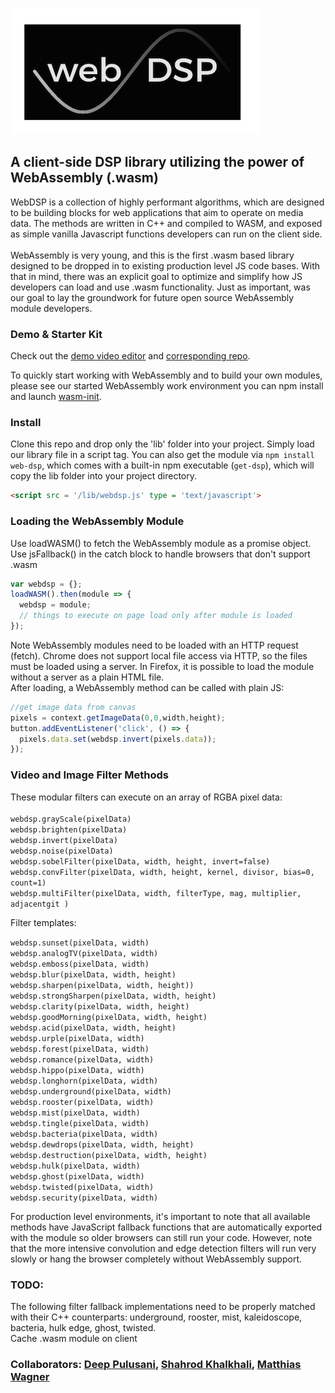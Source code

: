 ![webDSP Logo](/images/webdsplogo.png)
<br>
## A client-side DSP library utilizing the power of WebAssembly (.wasm)

WebDSP is a collection of highly performant algorithms, which are designed to be building blocks for web applications that aim to operate on media data. The methods are written in C++ and compiled to WASM, and exposed as simple vanilla Javascript functions developers can run on the client side. <br>
<br>
WebAssembly is very young, and this is the first .wasm based library designed to be dropped in to existing production level JS code bases.  With that in mind, there was an explicit goal to optimize and simplify how JS developers can load and use .wasm functionality.  Just as important, was our goal to lay the groundwork for future open source WebAssembly module developers. 

### Demo & Starter Kit

Check out the [demo video editor](http://tiny.cc/webdsp) and [corresponding repo](https://github.com/shamadee/web-dsp-demo).<br>

To quickly start working with WebAssembly and to build your own modules, please see our started WebAssembly work environment you can npm install and launch [wasm-init](https://www.npmjs.com/package/wasm-init).

### Install

Clone this repo and drop only the 'lib' folder into your project. Simply load our library file in a script tag. You can also get the module via `npm install web-dsp`, which comes with a built-in npm executable (`get-dsp`), which will copy the lib folder into your project directory.
```html
<script src = '/lib/webdsp.js' type = 'text/javascript'>
```

### Loading the WebAssembly Module
Use loadWASM() to fetch the WebAssembly module as a promise object.
Use jsFallback() in the catch block to handle browsers that don't support .wasm
```javascript
var webdsp = {};
loadWASM().then(module => {
  webdsp = module;
  // things to execute on page load only after module is loaded
});
```
Note WebAssembly modules need to be loaded with an HTTP request (fetch). Chrome does not support local file access via HTTP, so the files must be loaded using a server. In Firefox, it is possible to load the module without a server as a plain HTML file. 
<br>
After loading, a WebAssembly method can be called with plain JS:
```javascript
//get image data from canvas
pixels = context.getImageData(0,0,width,height);
button.addEventListener('click', () => {
  pixels.data.set(webdsp.invert(pixels.data));
});
```

### Video and Image Filter Methods
These modular filters can execute on an array of RGBA pixel data: <br>
<br>
`webdsp.grayScale(pixelData)` <br>
`webdsp.brighten(pixelData)` <br>
`webdsp.invert(pixelData)` <br>
`webdsp.noise(pixelData)` <br>
`webdsp.sobelFilter(pixelData, width, height, invert=false)` <br>
`webdsp.convFilter(pixelData, width, height, kernel, divisor, bias=0, count=1)` <br>
`webdsp.multiFilter(pixelData, width, filterType, mag, multiplier, adjacentgit )` <br>

Filter templates: <br>

`webdsp.sunset(pixelData, width)` <br>
`webdsp.analogTV(pixelData, width)` <br>
`webdsp.emboss(pixelData, width)` <br>
`webdsp.blur(pixelData, width, height)` <br>
`webdsp.sharpen(pixelData, width, height))` <br>
`webdsp.strongSharpen(pixelData, width, height)` <br>
`webdsp.clarity(pixelData, width, height)` <br>
`webdsp.goodMorning(pixelData, width, height)` <br>
`webdsp.acid(pixelData, width, height)` <br>
`webdsp.urple(pixelData, width)` <br>
`webdsp.forest(pixelData, width)` <br>
`webdsp.romance(pixelData, width)` <br>
`webdsp.hippo(pixelData, width)` <br>
`webdsp.longhorn(pixelData, width)` <br>
`webdsp.underground(pixelData, width)` <br>
`webdsp.rooster(pixelData, width)` <br>
`webdsp.mist(pixelData, width)` <br>
`webdsp.tingle(pixelData, width)` <br>
`webdsp.bacteria(pixelData, width)` <br>
`webdsp.dewdrops(pixelData, width, height)` <br>
`webdsp.destruction(pixelData, width, height)` <br>
`webdsp.hulk(pixelData, width)` <br>
`webdsp.ghost(pixelData, width)` <br>
`webdsp.twisted(pixelData, width)` <br>
`webdsp.security(pixelData, width)` <br>

For production level environments, it's important to note that all available methods have JavaScript fallback functions that are automatically exported with the module so older browsers can still run your code. However, note that the more intensive convolution and edge detection filters will run very slowly or hang the browser completely without WebAssembly support. 

### TODO:

The following filter fallback implementations need to be properly matched with their C++ counterparts: underground, rooster, mist, kaleidoscope, bacteria, hulk edge, ghost, twisted. <br>
Cache .wasm module on client

### Collaborators: [Deep Pulusani](https://github.com/sdeep27), [Shahrod Khalkhali](https://github.com/shahrodkh), [Matthias Wagner](https://github.com/matzewagner) 

